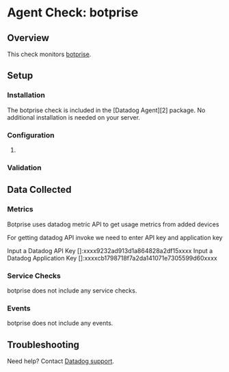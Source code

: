 # Agent Check: botprise

## Overview

This check monitors [botprise][1].

## Setup

### Installation

The botprise check is included in the [Datadog Agent][2] package.
No additional installation is needed on your server.

### Configuration

1. <List of steps to setup this Integration>

### Validation

<Steps to validate integration is functioning as expected>

## Data Collected

### Metrics
Botprise uses datadog metric API to get usage metrics from added devices

For getting datadog API invoke we need to enter API key and application key

Input a Datadog API Key []:xxxx9232ad913d1a864828a2df15xxxx
Input a Datadog Application Key []:xxxxcb1798718f7a2da141071e7305599d60xxxx

### Service Checks

botprise does not include any service checks.

### Events

botprise does not include any events.

## Troubleshooting

Need help? Contact [Datadog support][1].

[1]: https://docs.datadoghq.com/help/
